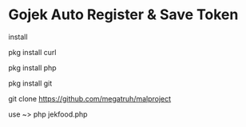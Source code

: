 # Gojek Auto Register & Save Token 

install

pkg install curl

pkg install php

pkg install git

git clone https://github.com/megatruh/malproject

use ~> php jekfood.php
